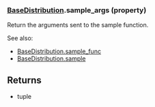 ### [BaseDistribution](BaseDistribution.md).sample_args (property)




Return the arguments sent to the sample function.

See also:

* [BaseDistribution.sample_func](BaseDistribution.sample_func.md)
* [BaseDistribution.sample](BaseDistribution.sample.md)

Returns
--------
* tuple

